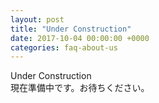 ```yaml
---
layout: post
title: "Under Construction"
date: 2017-10-04 00:00:00 +0000
categories: faq-about-us
---
```

Under Construction<br>
現在準備中です。お待ちください。
